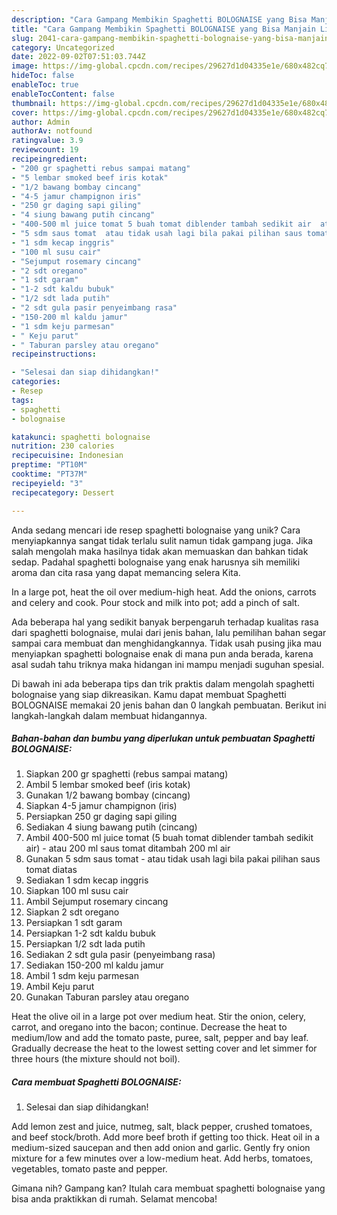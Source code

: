 ```yaml
---
description: "Cara Gampang Membikin Spaghetti BOLOGNAISE yang Bisa Manjain Lidah"
title: "Cara Gampang Membikin Spaghetti BOLOGNAISE yang Bisa Manjain Lidah"
slug: 2041-cara-gampang-membikin-spaghetti-bolognaise-yang-bisa-manjain-lidah
category: Uncategorized
date: 2022-09-02T07:51:03.744Z
image: https://img-global.cpcdn.com/recipes/29627d1d04335e1e/680x482cq70/spaghetti-bolognaise-foto-resep-utama.jpg
hideToc: false
enableToc: true
enableTocContent: false
thumbnail: https://img-global.cpcdn.com/recipes/29627d1d04335e1e/680x482cq70/spaghetti-bolognaise-foto-resep-utama.jpg
cover: https://img-global.cpcdn.com/recipes/29627d1d04335e1e/680x482cq70/spaghetti-bolognaise-foto-resep-utama.jpg
author: Admin
authorAv: notfound
ratingvalue: 3.9
reviewcount: 19
recipeingredient:
- "200 gr spaghetti rebus sampai matang"
- "5 lembar smoked beef iris kotak"
- "1/2 bawang bombay cincang"
- "4-5 jamur champignon iris"
- "250 gr daging sapi giling"
- "4 siung bawang putih cincang"
- "400-500 ml juice tomat 5 buah tomat diblender tambah sedikit air  atau 200 ml saus tomat ditambah 200 ml air"
- "5 sdm saus tomat  atau tidak usah lagi bila pakai pilihan saus tomat diatas"
- "1 sdm kecap inggris"
- "100 ml susu cair"
- "Sejumput rosemary cincang"
- "2 sdt oregano"
- "1 sdt garam"
- "1-2 sdt kaldu bubuk"
- "1/2 sdt lada putih"
- "2 sdt gula pasir penyeimbang rasa"
- "150-200 ml kaldu jamur"
- "1 sdm keju parmesan"
- " Keju parut"
- " Taburan parsley atau oregano"
recipeinstructions:

- "Selesai dan siap dihidangkan!"
categories:
- Resep
tags:
- spaghetti
- bolognaise

katakunci: spaghetti bolognaise 
nutrition: 230 calories
recipecuisine: Indonesian
preptime: "PT10M"
cooktime: "PT37M"
recipeyield: "3"
recipecategory: Dessert

---
```





Anda sedang mencari ide resep spaghetti bolognaise yang unik? Cara menyiapkannya sangat tidak terlalu sulit namun tidak gampang juga. Jika salah mengolah maka hasilnya tidak akan memuaskan dan bahkan tidak sedap. Padahal spaghetti bolognaise yang enak harusnya sih memiliki aroma dan cita rasa yang dapat memancing selera Kita.





In a large pot, heat the oil over medium-high heat. Add the onions, carrots and celery and cook. Pour stock and milk into pot; add a pinch of salt.

Ada beberapa hal yang sedikit banyak berpengaruh terhadap kualitas rasa dari spaghetti bolognaise, mulai dari jenis bahan, lalu pemilihan bahan segar sampai cara membuat dan menghidangkannya. Tidak usah pusing jika mau menyiapkan spaghetti bolognaise enak di mana pun anda berada, karena asal sudah tahu triknya maka hidangan ini mampu menjadi suguhan spesial.






Di bawah ini ada beberapa tips dan trik praktis dalam mengolah spaghetti bolognaise yang siap dikreasikan. Kamu dapat membuat Spaghetti BOLOGNAISE memakai 20 jenis bahan dan 0 langkah pembuatan. Berikut ini langkah-langkah dalam membuat hidangannya.

<!--inarticleads1-->

##### Bahan-bahan dan bumbu yang diperlukan untuk pembuatan Spaghetti BOLOGNAISE:

1. Siapkan 200 gr spaghetti (rebus sampai matang)
1. Ambil 5 lembar smoked beef (iris kotak)
1. Gunakan 1/2 bawang bombay (cincang)
1. Siapkan 4-5 jamur champignon (iris)
1. Persiapkan 250 gr daging sapi giling
1. Sediakan 4 siung bawang putih (cincang)
1. Ambil 400-500 ml juice tomat (5 buah tomat diblender tambah sedikit air) - atau 200 ml saus tomat ditambah 200 ml air
1. Gunakan 5 sdm saus tomat - atau tidak usah lagi bila pakai pilihan saus tomat diatas
1. Sediakan 1 sdm kecap inggris
1. Siapkan 100 ml susu cair
1. Ambil Sejumput rosemary cincang
1. Siapkan 2 sdt oregano
1. Persiapkan 1 sdt garam
1. Persiapkan 1-2 sdt kaldu bubuk
1. Persiapkan 1/2 sdt lada putih
1. Sediakan 2 sdt gula pasir (penyeimbang rasa)
1. Sediakan 150-200 ml kaldu jamur
1. Ambil 1 sdm keju parmesan
1. Ambil  Keju parut
1. Gunakan  Taburan parsley atau oregano


Heat the olive oil in a large pot over medium heat. Stir the onion, celery, carrot, and oregano into the bacon; continue. Decrease the heat to medium/low and add the tomato paste, puree, salt, pepper and bay leaf. Gradually decrease the heat to the lowest setting cover and let simmer for three hours (the mixture should not boil). 

<!--inarticleads2-->

##### Cara membuat Spaghetti BOLOGNAISE:


1. Selesai dan siap dihidangkan!

Add lemon zest and juice, nutmeg, salt, black pepper, crushed tomatoes, and beef stock/broth. Add more beef broth if getting too thick. Heat oil in a medium-sized saucepan and then add onion and garlic. Gently fry onion mixture for a few minutes over a low-medium heat. Add herbs, tomatoes, vegetables, tomato paste and pepper. 

Gimana nih? Gampang kan? Itulah cara membuat spaghetti bolognaise yang bisa anda praktikkan di rumah. Selamat mencoba!
